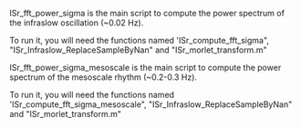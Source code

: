 ISr_fft_power_sigma is the main script to compute the power spectrum of the 
infraslow oscillation (~0.02 Hz).

To run it, you will need the functions named 'ISr_compute_fft_sigma",
 "ISr_Infraslow_ReplaceSampleByNan" and "ISr_morlet_transform.m"



ISr_fft_power_sigma_mesoscale is the main script to compute the power spectrum of the 
mesoscale rhythm (~0.2-0.3 Hz).

To run it, you will need the functions named 'ISr_compute_fft_sigma_mesoscale", "ISr_Infraslow_ReplaceSampleByNan" and "ISr_morlet_transform.m"
